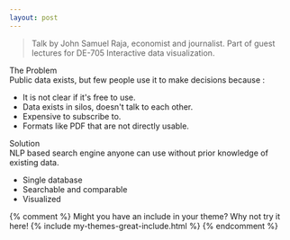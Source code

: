```yaml
---
layout: post
---
```


> Talk by John Samuel Raja, economist and journalist. 
> Part of guest lectures for DE-705 Interactive data visualization.

The Problem  
Public data exists, but few people use it to make decisions because :
- It is not clear if it's free to use.
- Data exists in silos, doesn't talk to each other.
- Expensive to subscribe to.
- Formats like PDF that are not directly usable.

Solution  
NLP based search engine anyone can use without prior knowledge of existing data.
- Single database
- Searchable and comparable
- Visualized

{% comment %}
Might you have an include in your theme? Why not try it here!
{% include my-themes-great-include.html %}
{% endcomment %}
